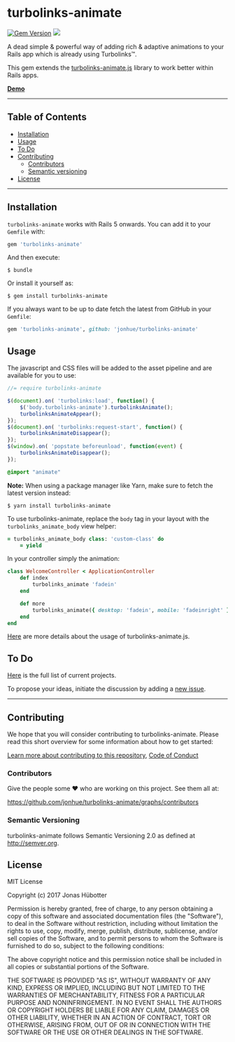 # turbolinks-animate

[![Gem Version](https://badge.fury.io/rb/turbolinks-animate.svg)](https://badge.fury.io/rb/turbolinks-animate) <img src="https://travis-ci.org/jonhue/turbolinks-animate.svg?branch=master" />

A dead simple & powerful way of adding rich & adaptive animations to your Rails app which is already using Turbolinks™.

This gem extends the [turbolinks-animate.js](https://github.com/jonhue/turbolinks-animate.js) library to work better within Rails apps.

[**Demo**](https://phylator.herokuapp.com)

---

## Table of Contents

* [Installation](#installation)
* [Usage](#usage)
* [To Do](#to-do)
* [Contributing](#contributing)
    * [Contributors](#contributors)
    * [Semantic versioning](#semantic-versioning)
* [License](#license)

---

## Installation

`turbolinks-animate` works with Rails 5 onwards. You can add it to your `Gemfile` with:

```ruby
gem 'turbolinks-animate'
```

And then execute:

    $ bundle

Or install it yourself as:

    $ gem install turbolinks-animate

If you always want to be up to date fetch the latest from GitHub in your `Gemfile`:

```ruby
gem 'turbolinks-animate', github: 'jonhue/turbolinks-animate'
```

## Usage

The javascript and CSS files will be added to the asset pipeline and are available for you to use:

```js
//= require turbolinks-animate

$(document).on( 'turbolinks:load', function() {
    $('body.turbolinks-animate').turbolinksAnimate();
    turbolinksAnimateAppear();
});
$(document).on( 'turbolinks:request-start', function() {
    turbolinksAnimateDisappear();
});
$(window).on( 'popstate beforeunload', function(event) {
    turbolinksAnimateDisappear();
});
```

```scss
@import "animate"
```

**Note:** When using a package manager like Yarn, make sure to fetch the latest version instead:

```
$ yarn install turbolinks-animate
```

To use turbolinks-animate, replace the `body` tag in your layout with the `turbolinks_animate_body` view helper:

```ruby
= turbolinks_animate_body class: 'custom-class' do
    = yield
```

In your controller simply the animation:

```ruby
class WelcomeController < ApplicationController
    def index
        turbolinks_animate 'fadein'
    end

    def more
        turbolinks_animate({ desktop: 'fadein', mobile: 'fadeinright' })
    end
end
```

[Here](https://github.com/jonhue/turbolinks-animate.js) are more details about the usage of turbolinks-animate.js.

## To Do

[Here](https://github.com/jonhue/turbolinks-animate/projects/1) is the full list of current projects.

To propose your ideas, initiate the discussion by adding a [new issue](https://github.com/jonhue/turbolinks-animate/issues/new).

---

## Contributing

We hope that you will consider contributing to turbolinks-animate. Please read this short overview for some information about how to get started:

[Learn more about contributing to this repository](https://github.com/jonhue/turbolinks-animate/blob/master/CONTRIBUTING.md), [Code of Conduct](https://github.com/jonhue/turbolinks-animate/blob/master/CODE_OF_CONDUCT.md)

### Contributors

Give the people some :heart: who are working on this project. See them all at:

https://github.com/jonhue/turbolinks-animate/graphs/contributors

### Semantic Versioning

turbolinks-animate follows Semantic Versioning 2.0 as defined at http://semver.org.

## License

MIT License

Copyright (c) 2017 Jonas Hübotter

Permission is hereby granted, free of charge, to any person obtaining a copy
of this software and associated documentation files (the "Software"), to deal
in the Software without restriction, including without limitation the rights
to use, copy, modify, merge, publish, distribute, sublicense, and/or sell
copies of the Software, and to permit persons to whom the Software is
furnished to do so, subject to the following conditions:

The above copyright notice and this permission notice shall be included in all
copies or substantial portions of the Software.

THE SOFTWARE IS PROVIDED "AS IS", WITHOUT WARRANTY OF ANY KIND, EXPRESS OR
IMPLIED, INCLUDING BUT NOT LIMITED TO THE WARRANTIES OF MERCHANTABILITY,
FITNESS FOR A PARTICULAR PURPOSE AND NONINFRINGEMENT. IN NO EVENT SHALL THE
AUTHORS OR COPYRIGHT HOLDERS BE LIABLE FOR ANY CLAIM, DAMAGES OR OTHER
LIABILITY, WHETHER IN AN ACTION OF CONTRACT, TORT OR OTHERWISE, ARISING FROM,
OUT OF OR IN CONNECTION WITH THE SOFTWARE OR THE USE OR OTHER DEALINGS IN THE
SOFTWARE.
